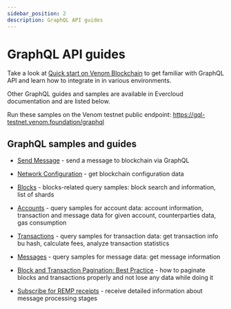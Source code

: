 ```yaml
---
sidebar_position: 2
description: GraphQL API guides
---
```


# GraphQL API guides

Take a look at [Quick start on Venom Blockchain](graphql-quick-start.md) to get familiar with GraphQL API and learn how to integrate in in various environments.

Other GraphQL guides and samples are available in Evercloud documentation and are listed below.

Run these samples on the Venom testnet public endpoint: https://gql-testnet.venom.foundation/graphql



## GraphQL samples and guides

- [Send Message](https://docs.evercloud.dev/samples/graphql-samples/send-message) - send a message to blockchain via GraphQL

- [Network Configuration](https://docs.evercloud.dev/samples/graphql-samples/network-config) - get blockchain configuration data

- [Blocks](https://docs.evercloud.dev/samples/graphql-samples/blocks) - blocks-related query samples: block search and information, list of shards

- [Accounts](https://docs.evercloud.dev/samples/graphql-samples/accounts) - query samples for account data: account information, transaction and message data for given account, counterparties data, gas consumption

- [Transactions](https://docs.evercloud.dev/samples/graphql-samples/transactions) - query samples for transaction data: get transaction info bu hash, calculate fees, analyze transaction statistics

- [Messages](https://docs.evercloud.dev/samples/graphql-samples/messages) - query samples for message data: get message information

- [Block and Transaction Pagination: Best Practice](https://docs.evercloud.dev/samples/graphql-samples/block-and-transaction-pagination-best-practice) - how to paginate blocks and transactions properly and not lose any data while doing it

- [Subscribe for REMP receipts](https://docs.evercloud.dev/samples/graphql-samples/subscribe-for-remp-receipts) - receive detailed information about message processing stages